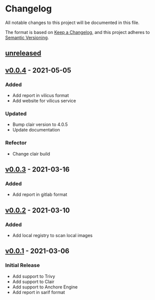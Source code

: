 # Changelog

All notable changes to this project will be documented in this file.

The format is based on [Keep a Changelog](https://keepachangelog.com/en/1.0.0/),
and this project adheres to [Semantic Versioning](https://semver.org/spec/v2.0.0.html).

## [unreleased]

## [v0.0.4] - 2021-05-05
### Added
- Add report in vilicus format
- Add website for vilicus service
### Updated
- Bump clair version to 4.0.5
- Update documentation
### Refector
- Change clair build 

## [v0.0.3] - 2021-03-16
### Added
- Add report in gitlab format

## [v0.0.2] - 2021-03-10
### Added
- Add local registry to scan local images

## [v0.0.1] - 2021-03-06
### Initial Release
- Add support to Trivy
- Add support to Clair
- Add support to Anchore Engine
- Add report in sarif format

[unreleased]: https://github.com/edersonbrilhante/vilicus/compare/v0.0.4...HEAD
[v0.0.4]: https://github.com/edersonbrilhante/vilicus/compare/v0.0.3...v0.0.4
[v0.0.3]: https://github.com/edersonbrilhante/vilicus/compare/v0.0.2...v0.0.3
[v0.0.2]: https://github.com/edersonbrilhante/vilicus/compare/v0.0.1...v0.0.2
[v0.0.1]: https://github.com/edersonbrilhante/vilicus/releases/tag/v0.0.1